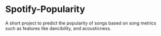 # Spotify-Popularity
A short project to predict the popularity of songs based on song metrics such as features like dancibility, and acousticness.
